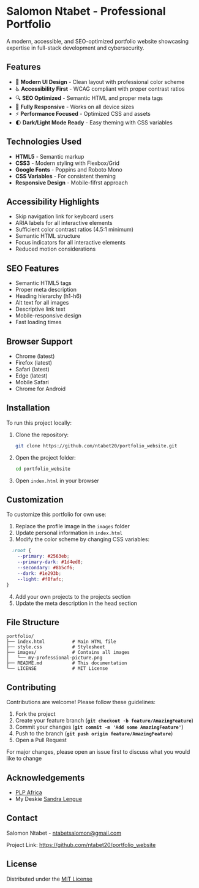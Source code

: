 # Salomon Ntabet - Professional Portfolio

A modern, accessible, and SEO-optimized portfolio website showcasing expertise in full-stack development and cybersecurity.

## Features

- 🎨 **Modern UI Design** - Clean layout with professional color scheme
- ♿ **Accessibility First** - WCAG compliant with proper contrast ratios
- 🔍 **SEO Optimized** - Semantic HTML and proper meta tags
- 📱 **Fully Responsive** - Works on all device sizes
- ⚡ **Performance Focused** - Optimized CSS and assets
- 🌓 **Dark/Light Mode Ready** - Easy theming with CSS variables

## Technologies Used

- **HTML5** - Semantic markup
- **CSS3** - Modern styling with Flexbox/Grid
- **Google Fonts** - Poppins and Roboto Mono
- **CSS Variables** - For consistent theming
- **Responsive Design** - Mobile-fifrst approach

## Accessibility Highlights

* Skip navigation link for keyboard users
* ARIA labels for all interactive elements
* Sufficient color contrast ratios (4.5:1 minimum)
* Semantic HTML structure
* Focus indicators for all interactive elements
* Reduced motion considerations

## SEO Features

- Semantic HTML5 tags
- Proper meta description
- Heading hierarchy (h1-h6)
- Alt text for all images
- Descriptive link text
- Mobile-responsive design
- Fast loading times

## Browser Support

* Chrome (latest)
* Firefox (latest)
* Safari (latest)
* Edge (latest)
* Mobile Safari
* Chrome for Android

## Installation

To run this project locally:

1. Clone the repository:

   ```bash
   git clone https://github.com/ntabet20/portfolio_website.git
   ```

2. Open the project folder:

   ```bash
   cd portfolio_website
   ```

3. Open `index.html` in your browser

## Customization

To customize this portfolio for own use:

1. Replace the profile image in the `images` folder
2. Update personal information in `index.html`
3. Modify the color scheme by changing CSS variables:

  ```css
    :root {
      --primary: #2563eb;
      --primary-dark: #1d4ed8;
      --secondary: #8b5cf6;
      --dark: #1e293b;
      --light: #f8fafc;
  }
  ```

4. Add your own projects to the projects section
5. Update the meta description in the head section

## File Structure

```text
portfolio/
├── index.html          # Main HTML file
├── style.css           # Stylesheet
├── images/             # Contains all images
│   └── my-professional-picture.png
├── README.md           # This documentation
└── LICENSE             # MIT License
```

## Contributing

Contributions are welcome! Please follow these guidelines:

1. Fork the project
2. Create your feature branch (**`git checkout -b feature/AmazingFeature`**)
3. Commit your changes (**`git commit -m 'Add some AmazingFeature'`**)
4. Push to the branch (**`git push origin feature/AmazingFeature`**)
5. Open a Pull Request

For major changes, please open an issue first
to discuss what you would like to change

## Acknowledgements

* [PLP Africa](https://www.powerlearnprojectafrica.org/)
* My Deskie [Sandra Lengue](https://www.linkedin.com/in/sandra-lengue-138a99291/)

## Contact

Salomon Ntabet - <ntabetsalomon@gmail.com>

Project Link: <https://github.com/ntabet20/portfolio_website>

## License

Distributed under the [MIT License](https://choosealicense.com/licenses/mit/)
